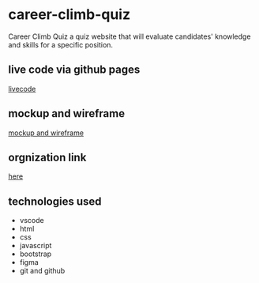 # career-climb-quiz

Career Climb Quiz a quiz website that will evaluate candidates' knowledge and skills for a specific position.

## live code via github pages

[livecode]()

## mockup and wireframe

[mockup and wireframe](https://www.figma.com/file/TUOIMfyykxu4TbZQvcAfbL/CCQ---wireframe%2Fmockup?node-id=25-58&t=a62CkK0AIr56uQl5-0)

## orgnization link
[here](https://github.com/ZarqaC2P3G3/career-climb-quiz)

## technologies used

- vscode
- html
- css
- javascript
- bootstrap
- figma
- git and github
